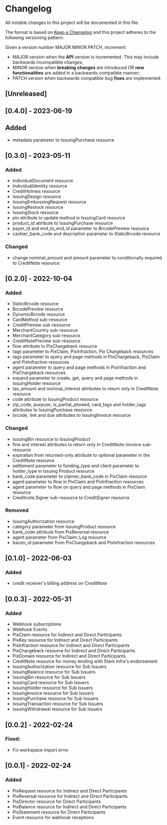 # Changelog

All notable changes to this project will be documented in this file.

The format is based on [Keep a Changelog](https://keepachangelog.com/en/1.0.0/)
and this project adheres to the following versioning pattern:

Given a version number MAJOR.MINOR.PATCH, increment:

- MAJOR version when the **API** version is incremented. This may include backwards incompatible changes;
- MINOR version when **breaking changes** are introduced OR **new functionalities** are added in a backwards compatible manner;
- PATCH version when backwards compatible bug **fixes** are implemented.


## [Unreleased]

## [0.4.0] - 2023-06-19
## Added
- metadata parameter to IssuingPurchase resource

## [0.3.0] - 2023-05-11
### Added
- IndividualDocument resource
- IndividualIdentity resource
- CreditHolmes resource
- IssuingDesign resource
- IssuingEmbossingRequest resource
- IssuingRestock resource
- IssuingStock resource
- pin attribute to update method in IssuingCard resource
- product_id attribute to IssuingPurchase resource
- payer_id and end_to_end_id parameter to BrcodePreview resource
- cashier_bank_code and description parameter to StaticBrcode resource
### Changed
- change nominal_amount and amount parameter to conditionally required to CreditNote resource

## [0.2.0] - 2022-10-04
### Added
- StaticBrcode resource
- BrcodePreview resource
- DynamicBrcode resource
- CardMethod sub-resource
- CreditPreview sub-resource
- MerchantCountry sub-resource
- MerchantCategory sub-resource
- CreditNotePreview sub-resource
- flow attribute to PixChargeback resource
- tags parameter to PixClaim, PixInfraction, Pix Chargeback resources
- tags parameter to query and page methods in PixChargeback, PixClaim and PixInfraction resources
- agent parameter to query and page methods in PixInfraction and PixChargeback resources
- expand parameter to create, get, query and page methods in IssuingHolder resource
- tax_amount and nominal_interest attributes to return only in CreditNote resource
- code attribute to IssuingProduct resource
- zip_code, purpose, is_partial_allowed, card_tags and holder_tags attributes to IssuingPurchase resource
- brcode, link and due attributes to IssuingInvoice resource
### Changed
- IssuingBin resource to IssuingProduct
- fine and interest attributes to return only in CreditNote::Invoice sub-resource
- expiration from returned-only attribute to optional parameter in the CreditNote resource
- settlement parameter to funding_type and client parameter to holder_type in Issuing Product resource
- bank_code parameter to claimer_bank_code in PixClaim resource
- agent parameter to flow in PixClaim and PixInfraction resources
- agent parameter to flow on query and page methods in PixClaim resource
- Creditnote.Signer sub-resource to CreditSigner resource
### Removed
- IssuingAuthorization resource
- category parameter from IssuingProduct resource
- bank_code attribute from PixReversal resource
- agent parameter from PixClaim::Log resource
- bacen_id parameter from PixChargeback and PixInfraction resources

## [0.1.0] - 2022-06-03
### Added
- credit receiver's billing address on CreditNote

## [0.0.3] - 2022-05-31
### Added
- Webhook subscriptions
- Webhook Events
- PixClaim resource for Indirect and Direct Participants
- PixKey resource for Indirect and Direct Participants
- PixInfraction resource for Indirect and Direct Participants
- PixChargeback resource for Indirect and Direct Participants
- PixDomain resource for Indirect and Direct Participants
- CreditNote resource for money lending with Stark Infra's endorsement
- IssuingAuthorization resource for Sub Issuers
- IssuingBalance resource for Sub Issuers
- IssuingBin resource for Sub Issuers
- IssuingCard resource for Sub Issuers
- IssuingHolder resource for Sub Issuers
- IssuingInvoice resource for Sub Issuers
- IssuingPurchase resource for Sub Issuers
- IssuingTransaction resource for Sub Issuers
- IssuingWithdrawal resource for Sub Issuers

## [0.0.2] - 2022-02-24
### Fixed:
- Fix workspace import error

## [0.0.1] - 2022-02-24
### Added
- PixRequest resource for Indirect and Direct Participants
- PixReversal resource for Indirect and Direct Participants
- PixDirector resource for Direct Participants
- PixBalance resource for Indirect and Direct Participants
- PixStatement resource for Direct Participants
- Event resource for webhook receptions
